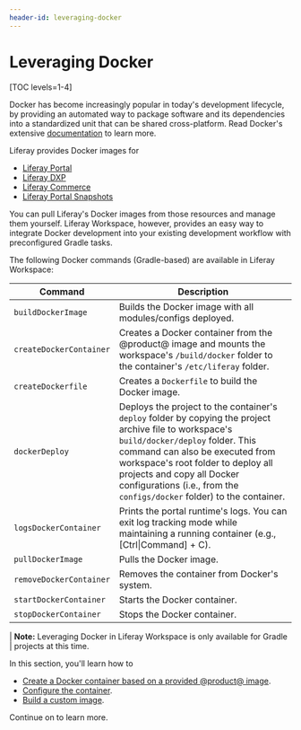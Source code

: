 ```yaml
---
header-id: leveraging-docker
---
```


# Leveraging Docker

[TOC levels=1-4]

Docker has become increasingly popular in today's development lifecycle, by
providing an automated way to package software and its dependencies into
a standardized unit that can be shared cross-platform. Read Docker's extensive
[documentation](https://docs.docker.com/) to learn more.

Liferay provides Docker images for

- [Liferay Portal](https://hub.docker.com/r/liferay/portal)
- [Liferay DXP](https://hub.docker.com/r/liferay/dxp)
- [Liferay Commerce](https://hub.docker.com/r/liferay/commerce)
- [Liferay Portal Snapshots](https://hub.docker.com/r/liferay/portal-snapshot)

You can pull Liferay's Docker images from those resources and manage them
yourself. Liferay Workspace, however, provides an easy way to integrate Docker
development into your existing development workflow with preconfigured Gradle
tasks.

The following Docker commands (Gradle-based) are available in Liferay Workspace:

Command | Description
------- | -------------
`buildDockerImage` | Builds the Docker image with all modules/configs deployed.
`createDockerContainer` | Creates a Docker container from the @product@ image and mounts the workspace's `/build/docker` folder to the container's `/etc/liferay` folder.
`createDockerfile` | Creates a `Dockerfile` to build the Docker image.
`dockerDeploy` | Deploys the project to the container's `deploy` folder by copying the project archive file to workspace's `build/docker/deploy` folder. This command can also be executed from workspace's root folder to deploy all projects and copy all Docker configurations (i.e., from the `configs/docker` folder) to the container.
`logsDockerContainer` | Prints the portal runtime's logs. You can exit log tracking mode while maintaining a running container (e.g., [Ctrl&#124;Command] + C).
`pullDockerImage` | Pulls the Docker image.
`removeDockerContainer` | Removes the container from Docker's system.
`startDockerContainer` | Starts the Docker container.
`stopDockerContainer` | Stops the Docker container.

| **Note:** Leveraging Docker in Liferay Workspace is only available for Gradle
| projects at this time.

In this section, you'll learn how to

- [Create a Docker container based on a provided @product@ image](/docs/7-2/reference/-/knowledge_base/r/creating-a-product-docker-container).
- [Configure the container](/docs/7-2/reference/-/knowledge_base/r/configuring-a-docker-container).
- [Build a custom image](/docs/7-2/reference/-/knowledge_base/r/building-a-custom-product-image).

Continue on to learn more.
